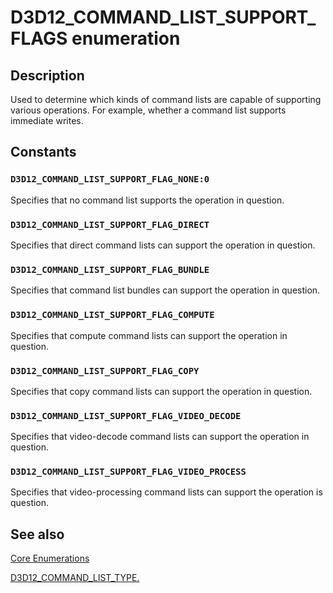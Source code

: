 # D3D12_COMMAND_LIST_SUPPORT_FLAGS enumeration

## Description

Used to determine which kinds of command lists are capable of supporting various operations. For example, whether a command list supports immediate writes.

## Constants

### `D3D12_COMMAND_LIST_SUPPORT_FLAG_NONE:0`

Specifies that no command list supports the operation in question.

### `D3D12_COMMAND_LIST_SUPPORT_FLAG_DIRECT`

Specifies that direct command lists can support the operation in question.

### `D3D12_COMMAND_LIST_SUPPORT_FLAG_BUNDLE`

Specifies that command list bundles can support the operation in question.

### `D3D12_COMMAND_LIST_SUPPORT_FLAG_COMPUTE`

Specifies that compute command lists can support the operation in question.

### `D3D12_COMMAND_LIST_SUPPORT_FLAG_COPY`

Specifies that copy command lists can support the operation in question.

### `D3D12_COMMAND_LIST_SUPPORT_FLAG_VIDEO_DECODE`

Specifies that video-decode command lists can support the operation in question.

### `D3D12_COMMAND_LIST_SUPPORT_FLAG_VIDEO_PROCESS`

Specifies that video-processing command lists can support the operation is question.

## See also

[Core Enumerations](https://learn.microsoft.com/windows/desktop/direct3d12/direct3d-12-enumerations)

[D3D12_COMMAND_LIST_TYPE.](https://learn.microsoft.com/windows/desktop/api/d3d12/ne-d3d12-d3d12_command_list_type)